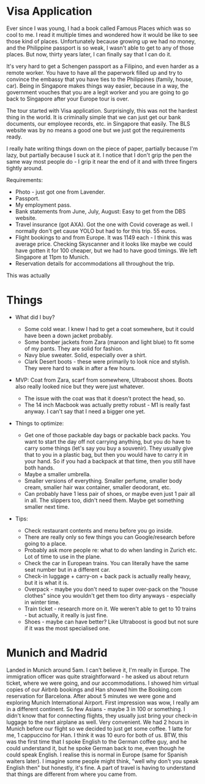 # Visa Application

Ever since I was young, I had a book called Famous Places which was so cool to me. I read it multiple times and wondered how it would be like to see those kind of places. Unfortunately because growing up we had no money, and the Philippine passport is so weak, I wasn't able to get to any of those places. But now, thirty years later, I can finally say that I can do it.

It's very hard to get a Schengen passport as a Filipino, and even harder as a remote worker. You have to have all the paperwork filled up and try to convince the embassy that you have ties to the Philippines (family, house, car). Being in Singapore makes things way easier, because in a way, the government vouches that you are a legit worker and you are going to go back to Singapore after your Europe tour is over.

The tour started with Visa application. Surprisingly, this was not the hardest thing in the world. It is criminally simple that we can just get our bank documents, our employee records, etc. in Singapore that easily. The BLS website was by no means a good one but we just got the requirements ready.

I really hate writing things down on the piece of paper, partially because I'm lazy, but partially because I suck at it. I notice that I don't grip the pen the same way most people do - I grip it near the end of it and with three fingers tightly around.

Requirements:

- Photo - just got one from Lavender.
- Passport.
- My employment pass.
- Bank statements from June, July, August: Easy to get from the DBS website.
- Travel insurance (got AXA). Got the one with Covid coverage as well. I normally don't get cause YOLO but had to for this trip. 55 euros.
- Flight bookings to and from Europe. It was 1149 each - I think this was average price. Checking Skyscanner and it looks like maybe we could have gotten it for 100 cheaper, but we had to have good timings. We left Singapore at 11pm to Munich.
- Reservation details for accommodations all throughout the trip.

This was actually

# Things

- What did I buy?
  - Some cold wear. I knew I had to get a coat somewhere, but it could have been a down jacket probably.
  - Some bomber jackets from Zara (maroon and light blue) to fit some of my pants. They are solid for fashion.
  - Navy blue sweater. Solid, especially over a shirt.
  - Clark Desert boots - these were primarily to look nice and stylish. They were hard to walk in after a few hours.

- MVP: Coat from Zara, scarf from somewhere, Ultraboost shoes. Boots also really looked nice but they were just whatever.
  - The issue with the coat was that it doesn't protect the head, so.
  - The 14 inch Macbook was actually pretty robust - M1 is really fast anyway. I can't say that I need a bigger one yet.
- Things to optimize:
  - Get one of those packable day bags or packable back packs. You want to start the day off not carrying anything, but you do have to carry some things (let's say you buy a souvenir). They usually give that to you in a plastic bag, but then you would have to carry it in your hand. So if you had a backpack at that time, then you still have both hands.
  - Maybe a smaller umbrella.
  - Smaller versions of everything. Smaller perfume, smaller body cream, smaller hair wax container, smaller deodorant, etc.
  - Can probably have 1 less pair of shoes, or maybe even just 1 pair all in all. The slippers too, didn't need them. Maybe get something smaller next time.
- Tips:
  - Check restaurant contents and menu before you go inside.
  - There are really only so few things you can Google/research before going to a place.
  - Probably ask more people re: what to do when landing in Zurich etc. Lot of time to use in the plane.
  - Check the car in European trains. You can literally have the same seat number but in a different car.
  - Check-in luggage + carry-on + back pack is actually really heavy, but it is what it is.
  - Overpack - maybe you don't need to super over-pack on the "house clothes" since you wouldn't get them too dirty anyways - especially in winter time.
  - Train ticket - research more on it. We weren't able to get to 10 trains - but actually, it really is just fine.
  - Shoes - maybe can have better? Like Ultraboost is good but not sure if it was the most specialised one.

# Munich and Madrid

Landed in Munich around 5am. I can't believe it, I'm really in Europe. The immigration officer was quite straightforward - he asked us about return ticket, where we were going, and our accommodations. I showed him virtual copies of our Airbnb bookings and Han showed him the Booking.com reservation for Barcelona. After about 5 minutes we were gone and exploring Munich International Airport. First impression was wow, I really am in a different continent. So few Asians - maybe 3 in 100 or something. I didn't know that for connecting flights, they usually just bring your check-in luggage to the next airplane as well. Very convenient. We had 2 hours in Munich before our flight so we decided to just get some coffee. 1 latte for me, 1 cappuccino for Han. I think it was 10 euro for both of us. BTW, this was the first time that I spoke English to the German coffee guy, and he could understand it, but he spoke German back to me, even though he could speak English. I realise this is normal in Europe (same for Spanish waiters later). I imagine some people might think, "well why don't you speak English then" but honestly, it's fine. A part of travel is having to understand that things are different from where you came from.
